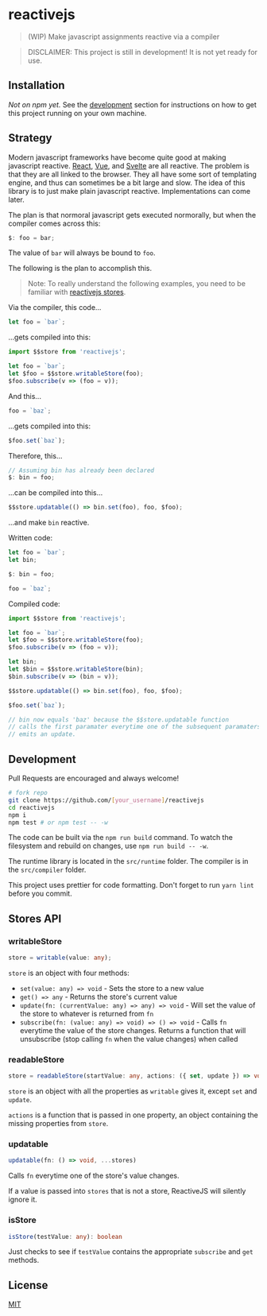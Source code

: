 # reactivejs

> (WIP) Make javascript assignments reactive via a compiler

> DISCLAIMER: This project is still in development! It is not yet ready for use.

## Installation

_Not on npm yet._ See the [development](#development) section for instructions on how to get this project running on your own machine.

## Strategy

Modern javascript frameworks have become quite good at making javascript reactive. [React](https://reactjs.org), [Vue](https://vuejs.org), and [Svelte](https://svelte.dev) are all reactive. The problem is that they are all linked to the browser. They all have some sort of templating engine, and thus can sometimes be a bit large and slow. The idea of this library is to just make plain javascript reactive. Implementations can come later.

The plan is that normoral javascript gets executed normorally, but when the compiler comes across this:

```js
$: foo = bar;
```

The value of `bar` will always be bound to `foo`.

The following is the plan to accomplish this.

> Note: To really understand the following examples, you need to be familiar with [reactivejs stores](#stores-api).

Via the compiler, this code...

```js
let foo = `bar`;
```

...gets compiled into this:

```js
import $$store from 'reactivejs';

let foo = `bar`;
let $foo = $$store.writableStore(foo);
$foo.subscribe(v => (foo = v));
```

And this...

```js
foo = `baz`;
```

...gets compiled into this:

```js
$foo.set(`baz`);
```

Therefore, this...

```js
// Assuming bin has already been declared
$: bin = foo;
```

...can be compiled into this...

```js
$$store.updatable(() => bin.set(foo), foo, $foo);
```

...and make `bin` reactive.

Written code:

```js
let foo = `bar`;
let bin;

$: bin = foo;

foo = `baz`;
```

Compiled code:

```js
import $$store from 'reactivejs';

let foo = `bar`;
let $foo = $$store.writableStore(foo);
$foo.subscribe(v => (foo = v));

let bin;
let $bin = $$store.writableStore(bin);
$bin.subscribe(v => (bin = v));

$$store.updatable(() => bin.set(foo), foo, $foo);

$foo.set(`baz`);

// bin now equals 'baz' because the $$store.updatable function
// calls the first paramater everytime one of the subsequent paramaters
// emits an update.
```

## Development

Pull Requests are encouraged and always welcome!

```sh
# fork repo
git clone https://github.com/[your_username]/reactivejs
cd reactivejs
npm i
npm test # or npm test -- -w
```

The code can be built via the `npm run build` command. To watch the filesystem and rebuild on changes, use `npm run build -- -w`.

The runtime library is located in the `src/runtime` folder. The compiler is in the `src/compiler` folder.

This project uses prettier for code formatting. Don't forget to run `yarn lint` before you commit.

## Stores API

### writableStore

```ts
store = writable(value: any);
```

`store` is an object with four methods:

-   `set(value: any) => void` - Sets the store to a new value
-   `get() => any` - Returns the store's current value
-   `update(fn: (currentValue: any) => any) => void` - Will set the value of the store to whatever is returned from `fn`
-   `subscribe(fn: (value: any) => void) => () => void` - Calls `fn` everytime the value of the store changes. Returns a function that will unsubscribe (stop calling `fn` when the value changes) when called

### readableStore

```ts
store = readableStore(startValue: any, actions: ({ set, update }) => void);
```

`store` is an object with all the properties as `writable` gives it, except `set` and `update`.

`actions` is a function that is passed in one property, an object containing the missing properties from `store`.

### updatable

```ts
updatable(fn: () => void, ...stores)
```

Calls `fn` everytime one of the store's value changes.

If a value is passed into `stores` that is not a store, ReactiveJS will silently ignore it.

### isStore

```ts
isStore(testValue: any): boolean
```

Just checks to see if `testValue` contains the appropriate `subscribe` and `get` methods.

## License

[MIT](/LICENSE)
